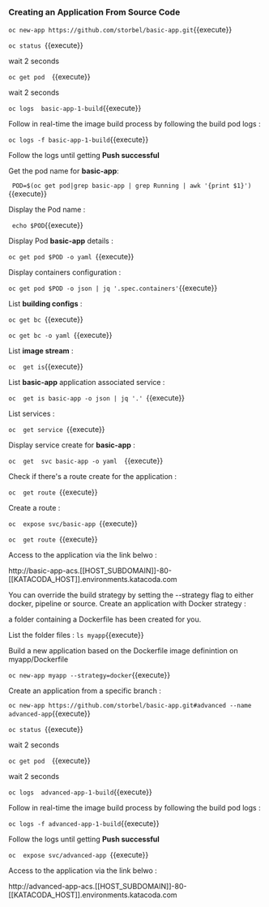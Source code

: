 ### Creating an Application From Source Code

`oc new-app https://github.com/storbel/basic-app.git`{{execute}}

`oc status `{{execute}}

wait 2 seconds

`oc get pod  `{{execute}}

wait 2 seconds

`oc logs  basic-app-1-build`{{execute}}

Follow in real-time the image build process by following the build pod logs :


`oc logs -f basic-app-1-build`{{execute}}

Follow the logs until getting **Push successful**


Get the pod name for  **basic-app**:

` POD=$(oc get pod|grep basic-app | grep Running | awk '{print $1}')`{{execute}}

Display the Pod name :

` echo $POD`{{execute}}

Display Pod **basic-app** details :

`oc get pod $POD -o yaml `{{execute}}

Display containers configuration :

`oc get pod $POD -o json | jq '.spec.containers'`{{execute}}

List **building configs** :

`oc get bc `{{execute}}

`oc get bc -o yaml `{{execute}}

List **image stream** :

`oc  get is`{{execute}}

List **basic-app** application associated service :

`oc  get is basic-app -o json | jq '.' `{{execute}}


List services :

`oc  get service `{{execute}}

Display service create for **basic-app** :

`oc  get  svc basic-app -o yaml  `{{execute}}

Check if there's a route create for the application :

`oc  get route `{{execute}}

Create a route :

`oc  expose svc/basic-app `{{execute}}




`oc  get route `{{execute}}

Access to the application via the link belwo :


http://basic-app-acs.[[HOST_SUBDOMAIN]]-80-[[KATACODA_HOST]].environments.katacoda.com


You can override the build strategy by setting the --strategy flag to either docker, pipeline or source.
Create an application with Docker strategy :


a folder containing a Dockerfile has been created for you.

List the folder files :
`ls myapp`{{execute}}

Build a new application based on the Dockerfile image definintion on myapp/Dockerfile

`oc new-app myapp --strategy=docker`{{execute}}


Create an application from a specific branch :

`oc new-app https://github.com/storbel/basic-app.git#advanced --name advanced-app`{{execute}}

`oc status `{{execute}}

wait 2 seconds

`oc get pod  `{{execute}}

wait 2 seconds

`oc logs  advanced-app-1-build`{{execute}}

Follow in real-time the image build process by following the build pod logs :


`oc logs -f advanced-app-1-build`{{execute}}

Follow the logs until getting **Push successful**

`oc  expose svc/advanced-app `{{execute}}

Access to the application via the link belwo :

http://advanced-app-acs.[[HOST_SUBDOMAIN]]-80-[[KATACODA_HOST]].environments.katacoda.com

